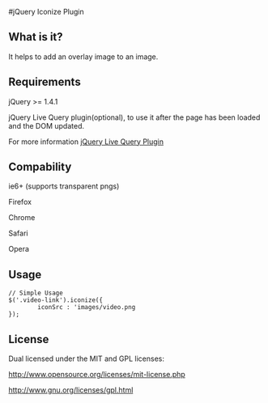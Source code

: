 #jQuery Iconize Plugin

## What is it?
It helps to add an overlay image to an image.

## Requirements
jQuery >= 1.4.1

jQuery Live Query plugin(optional), to use it after the page has been loaded and the DOM updated. 

For more information <a href="http://brandonaaron.net/code/livequery/docs">jQuery Live Query Plugin</a>


## Compability
ie6+ (supports transparent pngs)

Firefox

Chrome

Safari

Opera

## Usage
	// Simple Usage
	$('.video-link').iconize({
		    iconSrc : 'images/video.png
	});

## License
Dual licensed under the MIT and GPL licenses:

  http://www.opensource.org/licenses/mit-license.php

  http://www.gnu.org/licenses/gpl.html



